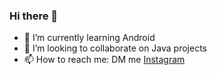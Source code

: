### Hi there 👋

- 🌱 I’m currently learning Android
- 👯 I’m looking to collaborate on Java projects
- 📫 How to reach me: DM me [Instagram](https://instagram.com/gabrielh.developer?igshid=MzNlNGNkZWQ4Mg==)
<!--
![GitHub Langs](https://github-readme-stats.vercel.app/api/top-langs/?username=lzzgabriel&layout=compact&theme=blueberry)
![GitHub Stats](https://github-readme-stats.vercel.app/api?username=lzzgabriel&show_icons=true&theme=blueberry)
[![GitHub Streak](https://github-readme-streak-stats.herokuapp.com?user=lzzgabriel&theme=blueberry&date_format=M%20j%5B%2C%20Y%5D)](https://git.io/streak-stats)

-->
